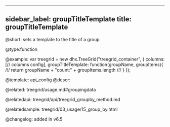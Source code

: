
---
sidebar_label: groupTitleTemplate
title: groupTitleTemplate
---          

@short: 
sets a template to the title of a group



@type:function

@example: 
var treegrid = new dhx.TreeGrid("treegrid_container", {
    columns: [// columns config],
    groupTitleTemplate: function(groupName, groupItems){ /*!*/
        return groupName + "count:" + groupItems.length /*!*/
    }
});


@template:	api_config
@descr: 


@related:
treegrid/usage.md#groupingdata

@relatedapi: treegrid/api/treegrid_groupby_method.md

@relatedsample:
treegrid/03_usage/15_group_by.html

@changelog: added in v6.5